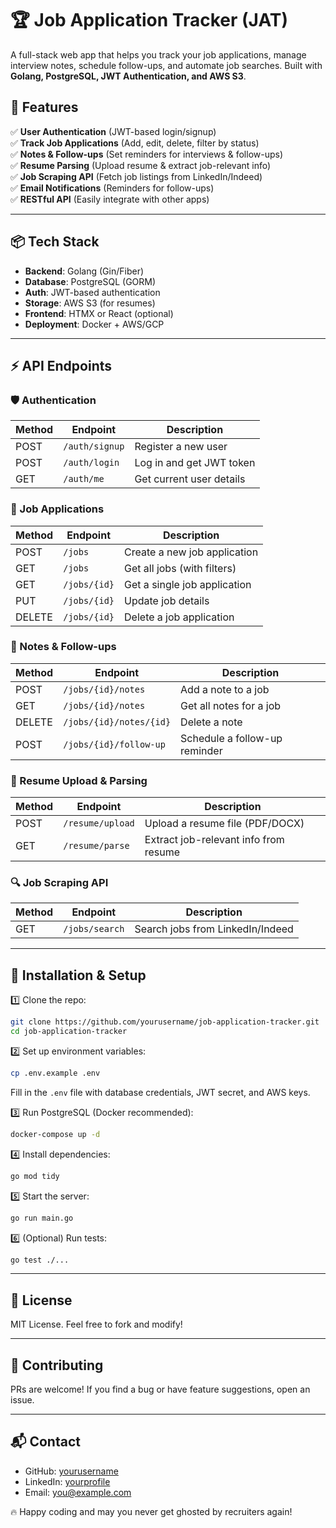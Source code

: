 # 🏆 Job Application Tracker (JAT)

A full-stack web app that helps you track your job applications, manage interview notes, schedule follow-ups, and automate job searches. Built with **Golang, PostgreSQL, JWT Authentication, and AWS S3**.

## 🚀 Features

✅ **User Authentication** (JWT-based login/signup)  
✅ **Track Job Applications** (Add, edit, delete, filter by status)  
✅ **Notes & Follow-ups** (Set reminders for interviews & follow-ups)  
✅ **Resume Parsing** (Upload resume & extract job-relevant info)  
✅ **Job Scraping API** (Fetch job listings from LinkedIn/Indeed)  
✅ **Email Notifications** (Reminders for follow-ups)  
✅ **RESTful API** (Easily integrate with other apps)  

---

## 📦 Tech Stack

- **Backend**: Golang (Gin/Fiber)
- **Database**: PostgreSQL (GORM)
- **Auth**: JWT-based authentication
- **Storage**: AWS S3 (for resumes)
- **Frontend**: HTMX or React (optional)
- **Deployment**: Docker + AWS/GCP

---

## ⚡ API Endpoints

### 🛡 Authentication
| Method | Endpoint         | Description |
|--------|-----------------|-------------|
| POST   | `/auth/signup`  | Register a new user |
| POST   | `/auth/login`   | Log in and get JWT token |
| GET    | `/auth/me`      | Get current user details |

### 📌 Job Applications
| Method | Endpoint      | Description |
|--------|--------------|-------------|
| POST   | `/jobs`      | Create a new job application |
| GET    | `/jobs`      | Get all jobs (with filters) |
| GET    | `/jobs/{id}` | Get a single job application |
| PUT    | `/jobs/{id}` | Update job details |
| DELETE | `/jobs/{id}` | Delete a job application |

### 📝 Notes & Follow-ups
| Method | Endpoint                | Description |
|--------|-------------------------|-------------|
| POST   | `/jobs/{id}/notes`      | Add a note to a job |
| GET    | `/jobs/{id}/notes`      | Get all notes for a job |
| DELETE | `/jobs/{id}/notes/{id}` | Delete a note |
| POST   | `/jobs/{id}/follow-up`  | Schedule a follow-up reminder |

### 📂 Resume Upload & Parsing
| Method | Endpoint         | Description |
|--------|-----------------|-------------|
| POST   | `/resume/upload` | Upload a resume file (PDF/DOCX) |
| GET    | `/resume/parse`  | Extract job-relevant info from resume |

### 🔍 Job Scraping API
| Method | Endpoint      | Description |
|--------|--------------|-------------|
| GET    | `/jobs/search` | Search jobs from LinkedIn/Indeed |

---

## 🎯 Installation & Setup

1️⃣ Clone the repo:
```sh
git clone https://github.com/yourusername/job-application-tracker.git
cd job-application-tracker
```

2️⃣ Set up environment variables:
```sh
cp .env.example .env
```
Fill in the `.env` file with database credentials, JWT secret, and AWS keys.

3️⃣ Run PostgreSQL (Docker recommended):
```sh
docker-compose up -d
```

4️⃣ Install dependencies:
```sh
go mod tidy
```

5️⃣ Start the server:
```sh
go run main.go
```

6️⃣ (Optional) Run tests:
```sh
go test ./...
```

---

## 📜 License

MIT License. Feel free to fork and modify! 

---

## 🤝 Contributing

PRs are welcome! If you find a bug or have feature suggestions, open an issue.

---

## 📬 Contact

- GitHub: [yourusername](https://github.com/yourusername)
- LinkedIn: [yourprofile](https://linkedin.com/in/yourprofile)
- Email: you@example.com

🔥 Happy coding and may you never get ghosted by recruiters again!
